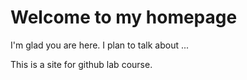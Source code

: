 # Welcome to my homepage

I'm glad you are here. I plan to talk about ...

This is a site for github lab course.
